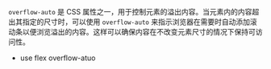 `overflow-auto` 是 CSS 属性之一，用于控制元素的溢出内容。当元素内的内容超出其指定的尺寸时，可以使用 `overflow-auto` 来指示浏览器在需要时自动添加滚动条以便浏览溢出的内容。这样可以确保内容在不改变元素尺寸的情况下保持可访问性。

* use flex overflow-atuo